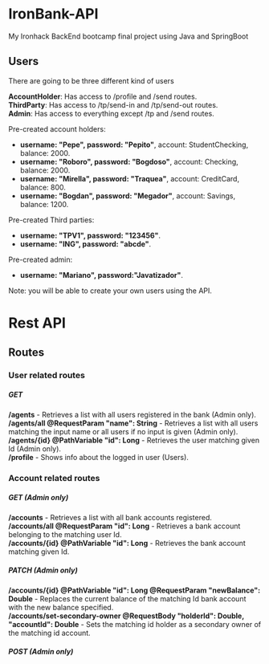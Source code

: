 # IronBank-API
My Ironhack BackEnd bootcamp final project using Java and SpringBoot



## Users  
There are going to be three different kind of users  

**AccountHolder**: Has access to /profile and /send routes.  
**ThirdParty**: Has access to /tp/send-in and /tp/send-out routes.  
**Admin**: Has access to everything except /tp and /send routes.  

Pre-created account holders:
- **username: "Pepe", password: "Pepito"**, account: StudentChecking, balance: 2000.
- **username: "Roboro", password: "Bogdoso"**, account: Checking, balance: 2000.
- **username: "Mirella", password: "Traquea"**, account: CreditCard, balance: 800.
- **username: "Bogdan", password: "Megador"**, account: Savings, balance: 1200.

Pre-created Third parties:
- **username: "TPV1", password: "123456"**.
- **username: "ING", password: "abcde"**.

Pre-created admin:
- **username: "Mariano", password:"Javatizador"**.

Note: you will be able to create your own users using the API.

# Rest API

## Routes

### User related routes
##### GET  
**/agents** - Retrieves a list with all users registered in the bank (Admin only).  
**/agents/all @RequestParam "name": String** - Retrieves a list with all users matching the input name or all users if no input is given (Admin only).  
**/agents/{id} @PathVariable "id": Long** - Retrieves the user matching given Id (Admin only).  
**/profile** - Shows info about the logged in user (Users).  

### Account related routes
##### GET  (Admin only)
**/accounts** - Retrieves a list with all bank accounts registered.  
**/accounts/all @RequestParam "id": Long** - Retrieves a bank account belonging to the matching user Id.  
**/accounts/{id} @PathVariable "id": Long** - Retrieves the bank account matching given Id.   
##### PATCH  (Admin only)
**/accounts/{id} @PathVariable "id": Long @RequestParam "newBalance": Double** - Replaces the current balance of the matching Id bank account with the new balance specified.   
**/accounts/set-secondary-owner @RequestBody "holderId": Double, "accountId": Double** - Sets the matching id holder as a secondary owner of the matching id account.  
##### POST  (Admin only)
